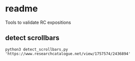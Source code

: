 # readme
Tools to validate RC expositions

## detect scrollbars
```
python3 detect_scrollbars.py 'https://www.researchcatalogue.net/view/1757574/2436894'
```
